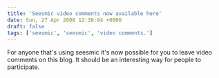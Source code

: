 ```yaml
---
title: 'Seesmic video comments now available here'
date: Sun, 27 Apr 2008 12:38:04 +0000
draft: false
tags: ['seesmic', 'seesmic', 'video comments.']
---
```


For anyone that's using seesmic it's now possible for you to leave video comments on this blog. It should be an interesting way for people to participate.